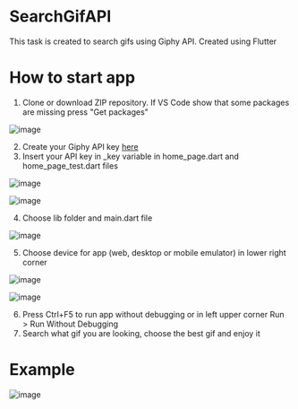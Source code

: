 # SearchGifAPI <br>
 This task is created to search gifs using Giphy API. Created using Flutter <br>
 # How to start app <br>
1) Clone or download ZIP repository. If VS Code show that some packages are missing press "Get packages" <br>
 
 ![image](https://user-images.githubusercontent.com/108615436/204119454-40174556-0d07-43b6-96dd-dc07f1daaadb.png)

 
2) Create your Giphy API key [here](https://developers.giphy.com/docs/api) <br>
3) Insert your API key in _key variable in home_page.dart and home_page_test.dart files <br>

 ![image](https://user-images.githubusercontent.com/108615436/204119071-30e5fb22-cb9a-4570-9b13-e6f5062d96f1.png)<br>
 
 ![image](https://user-images.githubusercontent.com/108615436/204119091-1aa21b48-20e3-4948-8e4e-699635004c0b.png)<br>
 
4) Choose lib folder and main.dart file<br>

  ![image](https://user-images.githubusercontent.com/108615436/204119273-4c935f41-dd61-442a-97e6-0f37dbeb1ce9.png) <br>
 
5) Choose device for app (web, desktop or mobile emulator) in lower right corner <br>

  ![image](https://user-images.githubusercontent.com/108615436/204119601-e41792ef-8e89-4a68-9501-da83c728088b.png)<br>

  ![image](https://user-images.githubusercontent.com/108615436/204119362-019d8cb3-e822-494b-bb49-b1f742326f9f.png) <br>
  
6) Press Ctrl+F5 to run app without debugging or in left upper corner Run > Run Without Debugging <br>
7) Search what gif you are looking, choose the best gif and enjoy it <br>

# Example 
 ![image](https://user-images.githubusercontent.com/108615436/204119327-678e85aa-6313-4826-a2ec-46a970e60b08.png)
 

 

